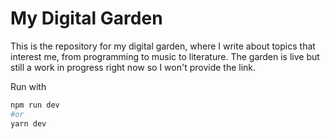 # My Digital Garden

This is the repository for my digital garden, where I write about topics that interest me, from programming to music to literature. The garden is live but still a work in progress right now so I won't provide the link.

Run with 
```bash
npm run dev
#or
yarn dev
```
